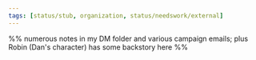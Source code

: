 ```yaml
---
tags: [status/stub, organization, status/needswork/external]
---
```


%% numerous notes in my DM folder and various campaign emails; plus Robin (Dan's character) has some backstory here %%
